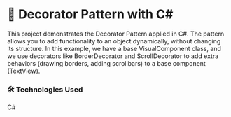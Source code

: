 # 🎯 Decorator Pattern with C#

This project demonstrates the Decorator Pattern applied in C#. The pattern allows you to add functionality to an object dynamically, without changing its structure.
In this example, we have a base VisualComponent class, and we use decorators like BorderDecorator and ScrollDecorator to add extra behaviors (drawing borders, adding scrollbars) to a base component (TextView).


### 🛠️ Technologies Used
 
C#


